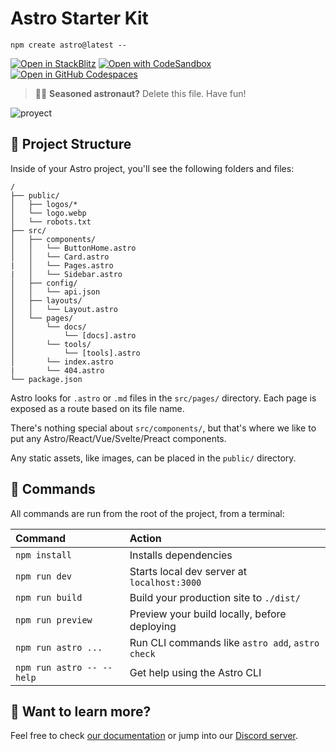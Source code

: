 # Astro Starter Kit

```
npm create astro@latest --
```

[![Open in StackBlitz](https://developer.stackblitz.com/img/open_in_stackblitz.svg)](https://stackblitz.com/github/withastro/astro/tree/latest/examples/basics)
[![Open with CodeSandbox](https://assets.codesandbox.io/github/button-edit-lime.svg)](https://codesandbox.io/p/sandbox/github/withastro/astro/tree/latest/examples/basics)
[![Open in GitHub Codespaces](https://github.com/codespaces/badge.svg)](https://codespaces.new/withastro/astro?devcontainer_path=.devcontainer/basics/devcontainer.json)

> 🧑‍🚀 **Seasoned astronaut?** Delete this file. Have fun!

![proyect](https://docs.astro.build/open-graph/en/core-concepts/project-structure.png)

## 🚀 Project Structure

Inside of your Astro project, you'll see the following folders and files:

```
/
├── public/
│   ├── logos/*
│   └── logo.webp
│   └── robots.txt
├── src/
│   ├── components/
│   │   └── ButtonHome.astro
│   │   └── Card.astro
|   │   └── Pages.astro
|   │   └── Sidebar.astro
│   ├── config/
│   │   └── api.json
│   ├── layouts/
│   │   └── Layout.astro
│   └── pages/
│       └── docs/
│           └── [docs].astro
│       └── tools/
│           └── [tools].astro
│       └── index.astro
|       └── 404.astro
└── package.json
```

Astro looks for `.astro` or `.md` files in the `src/pages/` directory. Each page is exposed as a route based on its file name.

There's nothing special about `src/components/`, but that's where we like to put any Astro/React/Vue/Svelte/Preact components.

Any static assets, like images, can be placed in the `public/` directory.

## 🧞 Commands

All commands are run from the root of the project, from a terminal:

| Command                   | Action                                           |
| :------------------------ | :----------------------------------------------- |
| `npm install`             | Installs dependencies                            |
| `npm run dev`             | Starts local dev server at `localhost:3000`      |
| `npm run build`           | Build your production site to `./dist/`          |
| `npm run preview`         | Preview your build locally, before deploying     |
| `npm run astro ...`       | Run CLI commands like `astro add`, `astro check` |
| `npm run astro -- --help` | Get help using the Astro CLI                     |

## 👀 Want to learn more?

Feel free to check [our documentation](https://docs.astro.build) or jump into our [Discord server](https://astro.build/chat).
